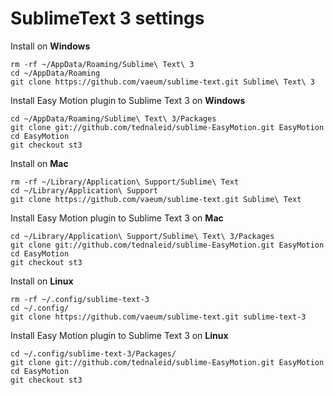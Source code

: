 # SublimeText 3 settings

Install on **Windows**

```
rm -rf ~/AppData/Roaming/Sublime\ Text\ 3
cd ~/AppData/Roaming
git clone https://github.com/vaeum/sublime-text.git Sublime\ Text\ 3
```

Install Easy Motion plugin to Sublime Text 3 on **Windows**

```
cd ~/AppData/Roaming/Sublime\ Text\ 3/Packages
git clone git://github.com/tednaleid/sublime-EasyMotion.git EasyMotion
cd EasyMotion
git checkout st3
```

Install on **Mac**

```
rm -rf ~/Library/Application\ Support/Sublime\ Text
cd ~/Library/Application\ Support
git clone https://github.com/vaeum/sublime-text.git Sublime\ Text
```

Install Easy Motion plugin to Sublime Text 3 on **Mac**

```
cd ~/Library/Application\ Support/Sublime\ Text\ 3/Packages
git clone git://github.com/tednaleid/sublime-EasyMotion.git EasyMotion
cd EasyMotion
git checkout st3
```

Install on **Linux**

```
rm -rf ~/.config/sublime-text-3
cd ~/.config/
git clone https://github.com/vaeum/sublime-text.git sublime-text-3
```

Install Easy Motion plugin to Sublime Text 3 on **Linux**

```
cd ~/.config/sublime-text-3/Packages/
git clone git://github.com/tednaleid/sublime-EasyMotion.git EasyMotion
cd EasyMotion
git checkout st3
```
